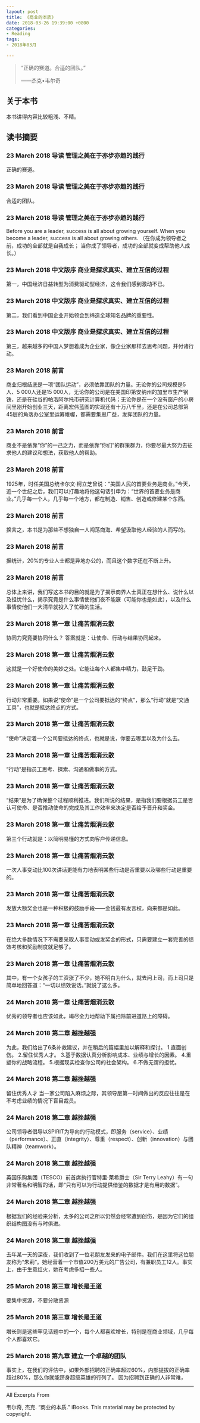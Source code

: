 ```yaml
---
layout: post
title: 《商业的本质》
date: 2018-03-26 19:39:00 +0800
categories:
- Reading
tags:
- 2018年03月

---
```


<blockquote class="blockquote-center">
<p>“正确的赛道。合适的团队。”</p>
<p>——杰克•韦尔奇</p>
</blockquote>

## 关于本书

本书讲得内容比较粗浅、不精。

## 读书摘要

### 23 March 2018 导读 管理之美在于亦步亦趋的践行

正确的赛道。

### 23 March 2018 导读 管理之美在于亦步亦趋的践行

合适的团队。

### 23 March 2018 导读 管理之美在于亦步亦趋的践行

Before you are a leader, success is all about growing yourself. When you become a leader, success is all about growing others. （在你成为领导者之前，成功的全部就是自我成长； 当你成了领导者，成功的全部就变成帮助他人成长。）

### 23 March 2018 中文版序 商业是探求真实、建立互信的过程

第一，中国经济日益转型为消费驱动型经济，这令我们感到激动不已。

### 23 March 2018 中文版序 商业是探求真实、建立互信的过程

第二，我们看到中国企业开始领会到缔造全球知名品牌的重要性。

### 23 March 2018 中文版序 商业是探求真实、建立互信的过程

第三，越来越多的中国人梦想着成为企业家，像企业家那样去思考问题，并付诸行动。

### 23 March 2018 前言

商业归根结底是一项“团队运动”，必须依靠团队的力量。无论你的公司规模是5人、5 000人还是15 000人，无论你的公司是在美国印第安纳州的加里市生产钢铁，还是在硅谷的帕洛阿尔托市研究计算机代码；无论你是在一个没有窗户的小房间里刚开始创业三天，距离宏伟蓝图的实现还有十万八千里，还是在公司总部第45层的角落办公室里运筹帷幄，都需要集思广益，发挥团队的力量。

### 23 March 2018 前言

商业不是依靠“你”的一己之力，而是依靠“你们”的群策群力，你要尽最大努力去征求他人的建议和想法，获取他人的帮助。

### 23 March 2018 前言

1925年，时任美国总统卡尔文·柯立芝曾说：“美国人民的首要业务是商业。”今天，近一个世纪之后，我们可以打趣地将他这句话引申为：“世界的首要业务是商业。”几乎每一个人，几乎每一个地方，都在制造、销售、创造或修建某个东西。

### 23 March 2018 前言

换言之，本书是为那些不想独自一人闯荡商海、希望汲取他人经验的人而写的。

### 23 March 2018 前言

据统计，20%的专业人士都是异地办公的，而且这个数字还在不断上升。

### 23 March 2018 前言

总体上来讲，我们写这本书的目的就是为了揭示商界人士真正在想什么、说什么以及担忧什么，揭示究竟是什么事情使他们夜不能寐（可能你也是如此），以及什么事情使他们一大清早就投入了忙碌的生活。

### 23 March 2018 第一章 让痛苦烟消云散

协同力究竟要协同什么？ 答案就是：让使命、行动与结果协同起来。

### 23 March 2018 第一章 让痛苦烟消云散

这就是一个好使命的美妙之处。它能让每个人都集中精力，鼓足干劲。

### 23 March 2018 第一章 让痛苦烟消云散

行动非常重要。如果说“使命”是一个公司要抵达的“终点”，那么“行动”就是“交通工具”，也就是抵达终点的方式。

### 23 March 2018 第一章 让痛苦烟消云散

“使命”决定着一个公司要抵达的终点，也就是说，你要去哪里以及为什么去。

### 23 March 2018 第一章 让痛苦烟消云散

“行动”是指员工思考、探索、沟通和做事的方式。

### 23 March 2018 第一章 让痛苦烟消云散

“结果”是为了确保整个过程顺利推进。我们所说的结果，是指我们要根据员工是否认可使命、是否推动使命的完成及其工作效率来决定是否给予晋升和奖金。

### 23 March 2018 第一章 让痛苦烟消云散

第三个行动就是：以简明易懂的方式向客户传递信息。

### 23 March 2018 第一章 让痛苦烟消云散

一次人事变动比100次讲话更能有力地表明某些行动是否重要以及哪些行动是重要的。

### 23 March 2018 第一章 让痛苦烟消云散

发放大额奖金也是一种积极的鼓励手段——金钱最有发言权，向来都是如此。

### 23 March 2018 第一章 让痛苦烟消云散

在绝大多数情况下不需要采取人事变动或发奖金的形式，只需要建立一套完善的绩效考核和奖励制度就足够了。

### 23 March 2018 第一章 让痛苦烟消云散

其中，有一个女孩子的工资涨了不少，她不明白为什么，就去问上司，而上司只是简单地回答道：“一切以绩效说话。”就说了这么多。

### 24 March 2018 第一章 让痛苦烟消云散

优秀的领导者也应该如此，竭尽全力地帮助下属扫除前进道路上的障碍。

### 24 March 2018 第二章 越挫越强

为此，我们给出了6条补救建议，并在稍后的篇幅里加以解释和探讨。 1.直面创伤。 2.留住优秀人才。 3.基于数据认真分析影响成本、业绩与增长的因素。 4.重塑你的战略流程。 5.根据现实检查你公司的社会架构。 6.不做无谓的担忧。

### 24 March 2018 第二章 越挫越强

留住优秀人才 当一家公司陷入麻烦之际，其领导层第一时间做出的反应往往是在不考虑业绩的情况下盲目裁员。

### 24 March 2018 第二章 越挫越强

公司领导者倡导以SPIRIT为导向的行动模式，即服务（service）、业绩（performance）、正直（integrity）、尊重（respect）、创新（innovation）与团队精神（teamwork）。

### 24 March 2018 第二章 越挫越强

英国乐购集团（TESCO）前首席执行官特里·莱希爵士（Sir Terry Leahy）有一句非常著名和明智的话，即“只有可以为行动提供借鉴的数据才是有用的数据”。

### 24 March 2018 第二章 越挫越强

根据我们的经验来分析，太多的公司之所以仍然会经常遭到创伤，是因为它们的组织结构图没有与时俱进。

### 24 March 2018 第二章 越挫越强

去年某一天的深夜，我们收到了一位老朋友发来的电子邮件。我们在这里将这位朋友称为“朱莉”。她经营着一个市值200万美元的广告公司，有兼职员工12人。事实上，由于生意红火，她在考虑多招一些人。

### 25 March 2018 第三章 增长是王道

要集中资源，不要分散资源

### 25 March 2018 第三章 增长是王道

增长则是这些罕见话题中的一个，每个人都喜欢增长，特别是在商业领域，几乎每个人都喜欢它。

### 25 March 2018 第九章 建立一个卓越的团队

事实上，在我们的评估中，如果外部招聘的正确率超过60%，内部提拔的正确率超过80%，那么你就能跻身超级英雄的行列了。 因为招聘到正确的人非常难，

---

All Excerpts From

韦尔奇, 杰克. “商业的本质.” iBooks. 
This material may be protected by copyright.